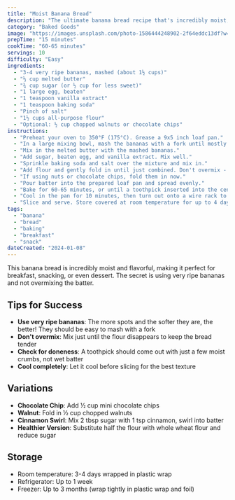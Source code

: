 ```yaml
---
title: "Moist Banana Bread"
description: "The ultimate banana bread recipe that's incredibly moist, perfectly sweet, and loaded with banana flavor. Uses overripe bananas for the best taste."
category: "Baked Goods"
image: "https://images.unsplash.com/photo-1586444248902-2f64eddc13df?w=800&h=600&fit=crop"
prepTime: "15 minutes"
cookTime: "60-65 minutes"
servings: 10
difficulty: "Easy"
ingredients:
  - "3-4 very ripe bananas, mashed (about 1½ cups)"
  - "⅓ cup melted butter"
  - "¾ cup sugar (or ½ cup for less sweet)"
  - "1 large egg, beaten"
  - "1 teaspoon vanilla extract"
  - "1 teaspoon baking soda"
  - "Pinch of salt"
  - "1½ cups all-purpose flour"
  - "Optional: ½ cup chopped walnuts or chocolate chips"
instructions:
  - "Preheat your oven to 350°F (175°C). Grease a 9x5 inch loaf pan."
  - "In a large mixing bowl, mash the bananas with a fork until mostly smooth (a few small lumps are okay)."
  - "Mix in the melted butter with the mashed bananas."
  - "Add sugar, beaten egg, and vanilla extract. Mix well."
  - "Sprinkle baking soda and salt over the mixture and mix in."
  - "Add flour and gently fold in until just combined. Don't overmix - this can make the bread tough."
  - "If using nuts or chocolate chips, fold them in now."
  - "Pour batter into the prepared loaf pan and spread evenly."
  - "Bake for 60-65 minutes, or until a toothpick inserted into the center comes out clean or with just a few moist crumbs."
  - "Cool in the pan for 10 minutes, then turn out onto a wire rack to cool completely."
  - "Slice and serve. Store covered at room temperature for up to 4 days."
tags:
  - "banana"
  - "bread"
  - "baking"
  - "breakfast"
  - "snack"
dateCreated: "2024-01-08"
---
```


This banana bread is incredibly moist and flavorful, making it perfect for breakfast, snacking, or even dessert. The secret is using very ripe bananas and not overmixing the batter.

## Tips for Success

- **Use very ripe bananas**: The more spots and the softer they are, the better! They should be easy to mash with a fork
- **Don't overmix**: Mix just until the flour disappears to keep the bread tender
- **Check for doneness**: A toothpick should come out with just a few moist crumbs, not wet batter
- **Cool completely**: Let it cool before slicing for the best texture

## Variations

- **Chocolate Chip**: Add ½ cup mini chocolate chips
- **Walnut**: Fold in ½ cup chopped walnuts
- **Cinnamon Swirl**: Mix 2 tbsp sugar with 1 tsp cinnamon, swirl into batter
- **Healthier Version**: Substitute half the flour with whole wheat flour and reduce sugar

## Storage

- Room temperature: 3-4 days wrapped in plastic wrap
- Refrigerator: Up to 1 week
- Freezer: Up to 3 months (wrap tightly in plastic wrap and foil)
